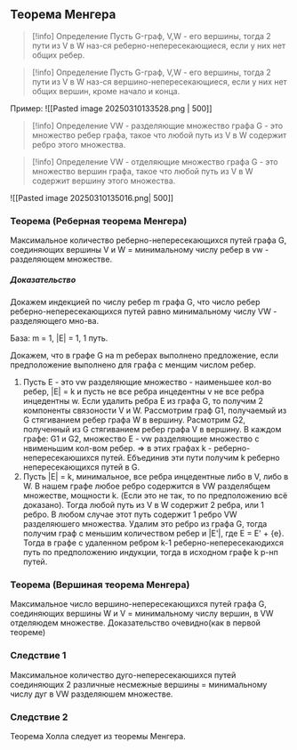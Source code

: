## Теорема Менгера
>[!info] Определение
>Пусть G-граф, V,W - его вершины, тогда 2 пути из V в W наз-ся реберно-непересекающиеся, если у них нет общих ребер.

>[!info] Определение
>Пусть G-граф, V,W - его вершины, тогда 2 пути из V в W наз-ся вершино-непересекающиеся, если у них нет общих вершин, кроме начало и конца.

Пример:
![[Pasted image 20250310133528.png | 500]]

>[!info] Определение
>VW - разделяющие множество графа G - это множество ребер графа, такое что любой путь из V в W содержит ребро этого множества.

>[!info] Определение
>VW - отделяющие множество графа G - это множество вершин графа, такое что любой путь из V в W содержит вершину этого множества.

![[Pasted image 20250310135016.png| 500]]

### Теорема (Реберная теорема Менгера)
Максимальное количество реберно-непересекающихся путей графа G, соединяющих вершины V и W = минимальному числу ребер в vw - разделяющем множестве.
##### Доказательство
Докажем индекцией по числу ребер m графа G, что число ребер реберно-непересекающихся путей равно минимальному числу VW - разделяющего мно-ва.

База:
m = 1, |Е| = 1, 1 путь.

Докажем, что в графе G на m реберах выполнено предложение, если предположение выполнено для графа с менщим числом ребер.
1) Пусть Е - это vw разделяющие множество - наименьшее кол-во ребер, |E| = k и пусть не все ребра инцедентны v не все ребра инцедентны w. Если удалить ребра Е из графа G, то получим 2 компоненты связоности V и W. Рассмотрим граф G1, получаемый из G стягиванием ребер графа W в вершину. Расмотрим G2, полученный из G стягиванием ребер графа V в вершину. В каждом графе: G1 и G2, множество Е - vw разделяющие множество с нвименьшим кол-вом ребер. => в этих графах k - реберно-непересекаюшихся путей. Ебъединив эти пути получим k реберно непересекающихся путей в G.
2) Пусть |Е| = k,  минимальное, все ребра инцедентные либо в V, либо в W. В нашем графе любое ребро содержится в VW разделябщем множестве, мощности k. (Если это не так, то по предположению всё доказано). Тогда любой путь из V в W содержит 2 ребра, или 1 ребро. В любом случае этот путь содержит 1 ребро VW разделяюшего множества. Удалим это ребро из графа G, тогда получим граф с меньшим количеством ребер и |Е'|, где Е = Е' + {е}. Тогда в графе с удаленном ребром k-1 реберно-непересекаюдихся путь по предположению индукции, тогда в исходном графе k р-нп путей.

### Теорема (Вершиная теорема Менгера)
Максимальное число вершино-непересекающихся путей графа G, соединяющих вершины W и V = минимальному числу вершин, в VW отделяюдем множестве.
Доказательство очевидно(как в первой теореме)
### Следствие 1
Максимальное количество дуго-непересекаюшихся путей соединяющих 2 различные несмежные вершины = минимальному числу дуг в VW разделяюшем множестве.

### Следствие 2
Теорема Холла следует из теоремы Менгера.
